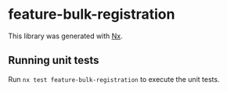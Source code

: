 # feature-bulk-registration

This library was generated with [Nx](https://nx.dev).

## Running unit tests

Run `nx test feature-bulk-registration` to execute the unit tests.
